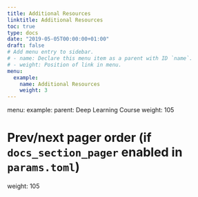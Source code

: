 ```yaml
---
title: Additional Resources
linktitle: Additional Resources
toc: true
type: docs
date: "2019-05-05T00:00:00+01:00"
draft: false
# Add menu entry to sidebar.
# - name: Declare this menu item as a parent with ID `name`.
# - weight: Position of link in menu.
menu:
  example:
    name: Additional Resources
    weight: 3
---
```


menu:
  example:
    parent: Deep Learning Course
    weight: 105

# Prev/next pager order (if `docs_section_pager` enabled in `params.toml`)
weight: 105
